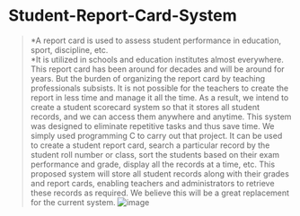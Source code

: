 # Student-Report-Card-System  
> *A report card is used to assess student performance in education, sport, discipline, etc.  
> *It is utilized in schools and education institutes almost everywhere. 
> This report card has been around for decades and will be around for years. 
> But the burden of organizing the report card by teaching professionals subsists.
> It is not possible for the teachers to create the report in less time and manage it all the time.
> As a result, we intend to create a student scorecard system so that it stores all student records, and we can access them anywhere and anytime. 
> This system was designed to eliminate repetitive tasks and thus save time. 
> We simply used programming C to carry out that project.
> It can be used to create a student report card, search a particular record by the student roll number or class, sort the students based on their exam performance and grade, display all the records at a time, etc.
> This proposed system will store all student records along with their grades and report cards, enabling teachers and administrators to retrieve these records as required.
> We believe this will be a great replacement for the current system.
![image](https://user-images.githubusercontent.com/75073682/136704439-fa544961-d90c-4026-b763-9e7df450cec0.png)
